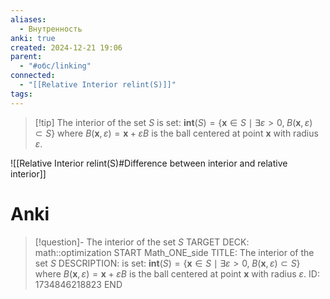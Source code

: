 ```yaml
---
aliases:
  - Внутренность
anki: true
created: 2024-12-21 19:06
parent:
  - "#обс/linking"
connected:
  - "[[Relative Interior relint(S)]]"
tags:
---
```


> [!tip] The interior of the set $S$
is set:
$\mathbf{int} (S) = \{\mathbf{x} \in S \mid \exists \varepsilon > 0, \; B(\mathbf{x}, \varepsilon) \subset S\}$
where $B(\mathbf{x}, \varepsilon) = \mathbf{x} + \varepsilon B$ is the ball centered at point $\mathbf{x}$ with radius $\varepsilon$.

![[Relative Interior relint(S)#Difference between interior and relative interior]]

# Anki
> [!question]- The interior of the set $S$
TARGET DECK: math::optimization
START
Math_ONE_side
TITLE: The interior of the set $S$
DESCRIPTION: is set:
$\mathbf{int} (S) = \{\mathbf{x} \in S \mid \exists \varepsilon > 0, \; B(\mathbf{x}, \varepsilon) \subset S\}$
where $B(\mathbf{x}, \varepsilon) = \mathbf{x} + \varepsilon B$ is the ball centered at point $\mathbf{x}$ with radius $\varepsilon$.
ID: 1734846218823
END